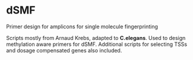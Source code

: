 # dSMF
Primer design for amplicons for single molecule fingerprinting

Scripts mostly from Arnaud Krebs, adapted to __C.elegans__. Used to design methylation aware primers for dSMF. Additional scripts for selecting TSSs and dosage compensated genes also included.
